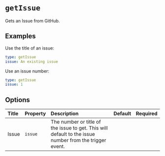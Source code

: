 <!--
  /!\ WARNING /!\
  This file's content is auto-generated, do NOT edit!
  All changes will be undone.
-->

# `getIssue`

Gets an Issue from GitHub.

## Examples

Use the title of an issue:

```yaml
type: getIssue
issue: An existing issue
```

Use an issue number:

```yaml
type: getIssue
issue: 1
```

## Options

| Title | Property | Description | Default | Required |
| :---- | :--- | :---------- | :------ | :------- |
| Issue | `issue` | The number or title of the issue to get. This will default to the issue number from the trigger event. |  |  |

